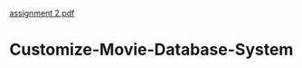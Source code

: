 [assignment 2.pdf](https://github.com/joy-islam/Customize-Movie-Database-System/files/6784998/assignment.2.pdf)
# Customize-Movie-Database-System
